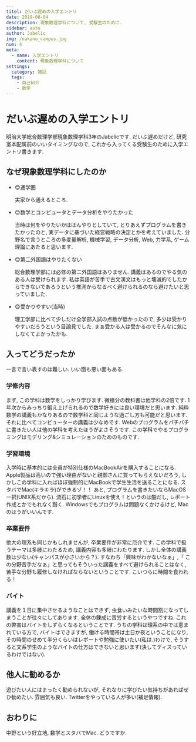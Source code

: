 ```yaml
---
titel: だいぶ遅めの入学エントリ
date: 2019-08-04
description: 現象数理学科について, 受験生のために.
sidebar: auto
author: Jabelic
img: /nakano_campus.jpg
num: 4
meta:
  - name: 入学エントリ
    content: 現象数理学科について
settings:
  category: 雑記
  tags:
    - 自己紹介
    - 数学
---
```



# だいぶ遅めの入学エントリ

明治大学総合数理学部現象数理学科3年のJabelicです. だいぶ遅めだけど, 研究室本配属前のいいタイミングなので, これから入ってくる受験生のために入学エントリ書きます. 



## なぜ現象数理学科にしたのか

- :blush:通学圏

  実家から通えるところ. 

- :blush:数学とコンピュータとデータ分析をやりたかった

  当時は何をやりたいかはぼんやりとしていて, とりあえずプログラムを書きたかったのと, 実データに基づいた経営戦略の決定とかを考えていました. 分野名で言うところの多変量解析, 機械学習, データ分析, Web, 力学系, ゲーム理論にあたると思います. 

- :blush:第二外国語はやりたくない

  総合数理学部には必修の第二外国語はありません. 講義はあるのでやる気のある人は受けられます. 私は英語が苦手で古文漢文はもっと壊滅的でしたからできないであろうという推測からなるべく避けられるのなら避けたいと思っていました.

- :blush:受かりやすい(当時)

  理工学部に比べて少しだけ全学部入試の点数が低かったので, 多少は受かりやすいだろうという目論見でした. まぁ受かる人は受かるのでそんなに気にしなくてよかったかも.



## 入ってどうだったか

一言で言い表すのは難しい. いい面も悪い面もある. 

### 学修内容

まず, この学科は数学をしっかり学びます. 微積分の教科書は他学科の2倍です. 1年次からみっちり鍛え上げられるので数学好きには良い環境だと思います. 純粋数学の講義もかなりあるので数学科と同じような過ごし方も可能だと思います. それに比べてコンピューターの講義は少なめです. Webのプログラムをバチバチに書きたい人は他の学科を考えたほうがよさそうです. この学科でやるプログラミングはモデリング&シミュレーションのためのものです.


### 学習環境

入学時に基本的には全員が特別仕様のMacBookAirを購入することになる. Apple製品は高いので強い理由がないと親御さんに買ってもらえないだろう, しかしこの学科に入ればほぼ強制的にMacBookで学生生活を送ることになる. スタバでMac(キラキラ)ができるゾ！！
あと, プログラムを書きたいならMacOS一択(UNIX系だから). 流石に初学者にLinuxを使え！というのは酷だし, レポート作成とかでもれなく躓く. Windowsでもプログラムは問題なくかけるけど, Macのほうがいいんです.


### 卒業要件

他大の理系も同じかもしれませんが, 卒業要件が非常に厄介です. 
この学科で扱うテーマは多岐にわたるため, 講義内容も多岐にわたります. しかし全体の講義数は少ない(キャンパスが小さいから？). すなわち「興味がわかないなぁ」,「 この分野苦手だなぁ」と思ってもそういった講義をすべて避けられることはなく, 苦手な分野も履修しなければならないということです. こいつらに時間を食われる！


### バイト
講義を１日に集中させるようなことはできず, 虫食いみたいな時間割になってしまうことが往々にしてあります. 全休の錬成に苦労するというやつですね. これの弊害はバイトをしずらくなるということです. うちの学科は理系の中では恵まれている方で, バイトはできますが, 働ける時間帯は土日か夜ということになり, その時間のせめて半分くらいはレポートや勉強に使いたい(私は.)わけで, そうすると文系学生のようなバイトの仕方はできないと思います(決してディスっているわけではない).


## 他人に勧めるか
遊びたい人にはまったく勧められないが, それなりに学びたい気持ちがあればぜひ勧めたい. 雰囲気も良い. Twitterをやっている人が多い(補足情報).


## おわりに

中野という好立地, 数学とスタバでMac. どうですか.


